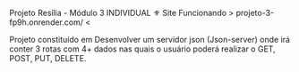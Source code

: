 Projeto Resília - Módulo 3 INDIVIDUAL ⚜️
Site Funcionando > projeto-3-fp9h.onrender.com/ <

Projeto constituído em Desenvolver um servidor json (Json-server) onde irá conter 3 rotas com 4+ dados nas quais o usuário poderá realizar o GET, POST, PUT, DELETE.